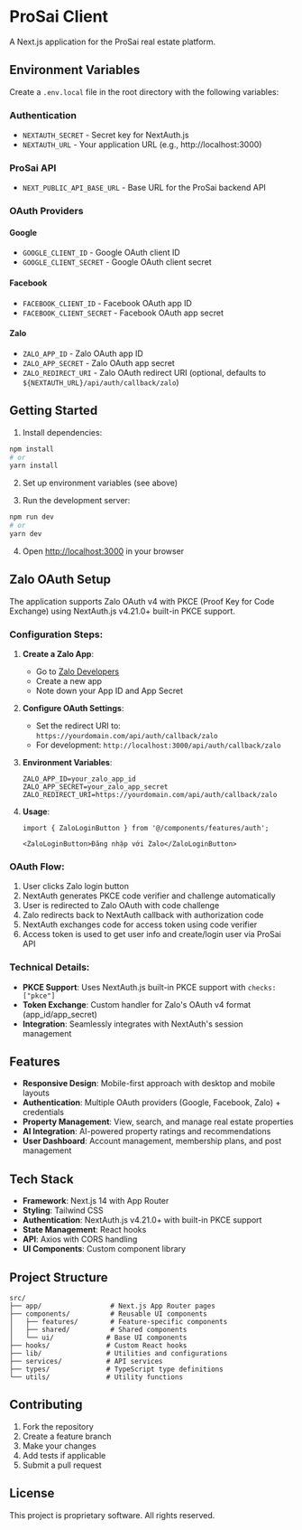 # ProSai Client

A Next.js application for the ProSai real estate platform.

## Environment Variables

Create a `.env.local` file in the root directory with the following variables:

### Authentication
- `NEXTAUTH_SECRET` - Secret key for NextAuth.js
- `NEXTAUTH_URL` - Your application URL (e.g., http://localhost:3000)

### ProSai API
- `NEXT_PUBLIC_API_BASE_URL` - Base URL for the ProSai backend API

### OAuth Providers

#### Google
- `GOOGLE_CLIENT_ID` - Google OAuth client ID
- `GOOGLE_CLIENT_SECRET` - Google OAuth client secret

#### Facebook
- `FACEBOOK_CLIENT_ID` - Facebook OAuth app ID
- `FACEBOOK_CLIENT_SECRET` - Facebook OAuth app secret

#### Zalo
- `ZALO_APP_ID` - Zalo OAuth app ID
- `ZALO_APP_SECRET` - Zalo OAuth app secret
- `ZALO_REDIRECT_URI` - Zalo OAuth redirect URI (optional, defaults to `${NEXTAUTH_URL}/api/auth/callback/zalo`)

## Getting Started

1. Install dependencies:
```bash
npm install
# or
yarn install
```

2. Set up environment variables (see above)

3. Run the development server:
```bash
npm run dev
# or
yarn dev
```

4. Open [http://localhost:3000](http://localhost:3000) in your browser

## Zalo OAuth Setup

The application supports Zalo OAuth v4 with PKCE (Proof Key for Code Exchange) using NextAuth.js v4.21.0+ built-in PKCE support.

### Configuration Steps:

1. **Create a Zalo App**:
   - Go to [Zalo Developers](https://developers.zalo.me/)
   - Create a new app
   - Note down your App ID and App Secret

2. **Configure OAuth Settings**:
   - Set the redirect URI to: `https://yourdomain.com/api/auth/callback/zalo`
   - For development: `http://localhost:3000/api/auth/callback/zalo`

3. **Environment Variables**:
   ```env
   ZALO_APP_ID=your_zalo_app_id
   ZALO_APP_SECRET=your_zalo_app_secret
   ZALO_REDIRECT_URI=https://yourdomain.com/api/auth/callback/zalo
   ```

4. **Usage**:
   ```tsx
   import { ZaloLoginButton } from '@/components/features/auth';
   
   <ZaloLoginButton>Đăng nhập với Zalo</ZaloLoginButton>
   ```

### OAuth Flow:

1. User clicks Zalo login button
2. NextAuth generates PKCE code verifier and challenge automatically
3. User is redirected to Zalo OAuth with code challenge
4. Zalo redirects back to NextAuth callback with authorization code
5. NextAuth exchanges code for access token using code verifier
6. Access token is used to get user info and create/login user via ProSai API

### Technical Details:

- **PKCE Support**: Uses NextAuth.js built-in PKCE support with `checks: ["pkce"]`
- **Token Exchange**: Custom handler for Zalo's OAuth v4 format (app_id/app_secret)
- **Integration**: Seamlessly integrates with NextAuth's session management

## Features

- **Responsive Design**: Mobile-first approach with desktop and mobile layouts
- **Authentication**: Multiple OAuth providers (Google, Facebook, Zalo) + credentials
- **Property Management**: View, search, and manage real estate properties
- **AI Integration**: AI-powered property ratings and recommendations
- **User Dashboard**: Account management, membership plans, and post management

## Tech Stack

- **Framework**: Next.js 14 with App Router
- **Styling**: Tailwind CSS
- **Authentication**: NextAuth.js v4.21.0+ with built-in PKCE support
- **State Management**: React hooks
- **API**: Axios with CORS handling
- **UI Components**: Custom component library

## Project Structure

```
src/
├── app/                 # Next.js App Router pages
├── components/          # Reusable UI components
│   ├── features/        # Feature-specific components
│   ├── shared/          # Shared components
│   └── ui/             # Base UI components
├── hooks/              # Custom React hooks
├── lib/                # Utilities and configurations
├── services/           # API services
├── types/              # TypeScript type definitions
└── utils/              # Utility functions
```

## Contributing

1. Fork the repository
2. Create a feature branch
3. Make your changes
4. Add tests if applicable
5. Submit a pull request

## License

This project is proprietary software. All rights reserved.
